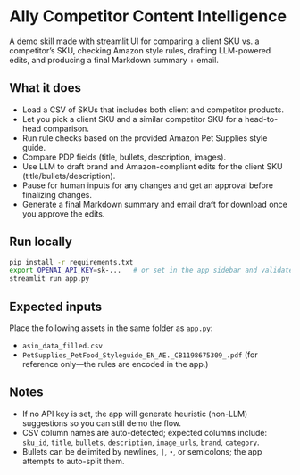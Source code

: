 # Ally Competitor Content Intelligence 

A demo skill made with streamlit UI for comparing a client SKU vs. a competitor’s SKU, checking Amazon style rules, drafting LLM-powered edits, and producing a final Markdown summary + email.

## What it does
- Load a CSV of SKUs that includes both client and competitor products.
- Let you pick a client SKU and a similar competitor SKU for a head-to-head comparison.
- Run rule checks based on the provided Amazon Pet Supplies style guide.
- Compare PDP fields (title, bullets, description, images).
- Use LLM to draft brand and Amazon-compliant edits for the client SKU (title/bullets/description).
- Pause for human inputs for any changes and get an approval before finalizing changes.
- Generate a final Markdown summary and email draft for download once you approve the edits.

## Run locally
```bash
pip install -r requirements.txt
export OPENAI_API_KEY=sk-...   # or set in the app sidebar and validate
streamlit run app.py
```

## Expected inputs
Place the following assets in the same folder as `app.py`:
- `asin_data_filled.csv`
- `PetSupplies_PetFood_Styleguide_EN_AE._CB1198675309_.pdf` (for reference only—the rules are encoded in the app.)

## Notes
- If no API key is set, the app will generate heuristic (non-LLM) suggestions so you can still demo the flow.
- CSV column names are auto-detected; expected columns include: `sku_id`, `title`, `bullets`, `description`, `image_urls`, `brand`, `category`.
- Bullets can be delimited by newlines, `|`, `•`, or semicolons; the app attempts to auto-split them.
